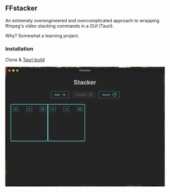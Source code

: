 ## FFstacker

An extremely overengineered and overcomplicated approach to wrapping ffmpeg's video stacking commands in a GUI (Tauri).

Why? Somewhat a learning project.

### Installation

Clone & [Tauri build](https://v1.tauri.app/v1/guides/building/)


![](assets/stacker.png)
